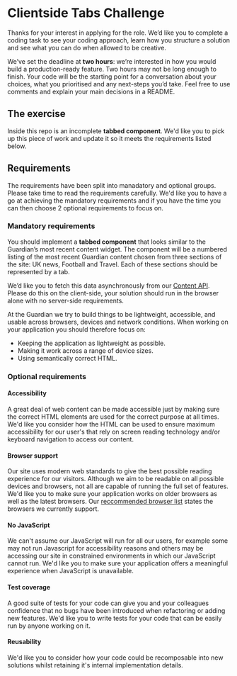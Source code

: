# Clientside Tabs Challenge

Thanks for your interest in applying for the role. We’d like you to complete a coding task to see your coding approach, learn how you structure a solution and see what you can do when allowed to be creative.

We’ve set the deadline at **two hours**: we’re interested in how you would build a production-ready feature. Two hours may not be long enough to finish. Your code will be the starting point for a conversation about your choices, what you prioritised and any next-steps you’d take. Feel free to use comments and explain your main decisions in a README.

## The exercise

Inside this repo is an incomplete **tabbed component**. We'd like you to pick up this piece of work and update it so it meets the requirements listed below.

## Requirements

The requirements have been split into manadatory and optional groups. Please take time to read the requirements carefully. We'd like you to have a go at achieving the mandatory requirements and if you have the time you can then choose 2 optional requirements to focus on.

### Mandatory requirements

You should implement a **tabbed component** that looks similar to the Guardian’s most recent content widget. The component will be a numbered listing of the most recent Guardian content chosen from three sections of the site: UK news, Football and Travel. Each of these sections should be represented by a tab.

We’d like you to fetch this data asynchronously from our [Content API](https://open-platform.theguardian.com/explore/). Please do this on the client-side, your solution should run in the browser alone with no server-side requirements.

At the Guardian we try to build things to be lightweight, accessible, and usable across browsers, devices and network conditions. When working on your application you should therefore focus on:

- Keeping the application as lightweight as possible.
- Making it work across a range of device sizes.
- Using semantically correct HTML.

### Optional requirements

#### Accessibility

A great deal of web content can be made accessible just by making sure the correct HTML elements are used for the correct purpose at all times. We'd like you consider how the HTML can be used to ensure maximum accessibility for our user's that rely on screen reading technology and/or keyboard navigation to access our content.

#### Browser support

Our site uses modern web standards to give the best possible reading experience for our visitors. Although we aim to be readable on all possible devices and browsers, not all are capable of running the full set of features. We'd like you to make sure your application works on older browsers as well as the latest browsers. Our [reccommended browser list](https://www.theguardian.com/help/recommended-browsers) states the browsers we currently support.

#### No JavaScript

We can't assume our JavaScript will run for all our users, for example some may not run Javascript for accessibility reasons and others may be accessing our site in constrained environments in which our JavaScript cannot run. We'd like you to make sure your application offers a meaningful experience when JavaScript is unavailable.

#### Test coverage

A good suite of tests for your code can give you and your colleagues confidence that no bugs have been introduced when refactoring or adding new features. We'd like you to write tests for your code that can be easily run by anyone working on it.

#### Reusability

We'd like you to consider how your code could be recomposable into new solutions whilst retaining it's internal implementation details.
